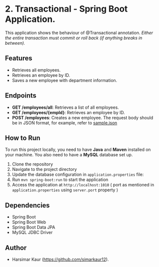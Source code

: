 # 2. Transactional - Spring Boot Application.

This application shows the behaviour of @Transactional annotation.
_Either the entire transaction must commit or roll back (if anything breaks in between)._

## Features

- Retrieves all employees.
- Retrieves an employee by ID.
- Saves a new employee with department information.

## Endpoints

- **GET /employees/all**: Retrieves a list of all employees.
- **GET /employees/{empId}**: Retrieves an employee by ID.
- **POST /employees**: Creates a new employee. The request body should be in JSON format, for example, refer
  to [sample.json](./src/main/resources/sample.json)

## How to Run

To run this project locally, you need to have **Java** and **Maven** installed on your machine. You also need to have a
**MySQL** database set up.

1. Clone the repository
2. Navigate to the project directory
3. Update the database configuration in `application.properties` file:
4. Run `mvn spring-boot:run` to start the application
5. Access the application at `http://localhost:1010` ( port as mentioned in `application.properties`
   using `server.port` property )

## Dependencies

- Spring Boot
- Spring Boot Web
- Spring Boot Data JPA
- MySQL JDBC Driver

## Author

- Harsimar Kaur (https://github.com/simarkaur12).